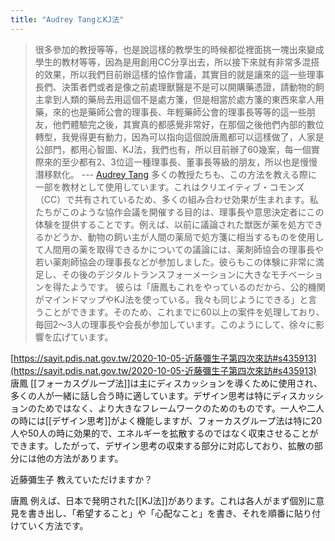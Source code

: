 ```yaml
---
title: "Audrey TangとKJ法"
---
```


> 很多參加的教授等等，也是說這樣的教學生的時候都從裡面挑一塊出來變成學生的教材等等，因為是用創用CC分享出去，所以接下來就有非常多混搭的效果，所以我們目前辦這樣的協作會議，其實目的就是讓來的這一些理事長們、決策者們或者是像之前處理獸醫是不是可以開購藥憑證，請動物的飼主拿到人類的藥局去用這個不是處方箋，但是相當於處方箋的東西來拿人用藥，來的也是藥師公會的理事長、年輕藥師公會的理事長等等的這一些朋友，他們體驗完之後，其實真的都感覺非常好，在那個之後他們內部的數位轉型，我覺得更有動力，因為可以指向這個說唐鳳都可以這樣做了，人家是公部門，都用心智圖、KJ法，我們也有，所以目前辦了60幾案，每一個實際來的至少都有2、3位這一種理事長、董事長等級的朋友，所以也是慢慢潛移默化。 --- [Audrey Tang](https://sayit.pdis.nat.gov.tw/2020-04-01-%E7%8E%8B%E6%89%BF%E7%90%86%E8%94%A1%E5%AD%B8%E6%AC%A3%E4%BE%86%E8%A8%AA#s397537)
多くの教授たちも、この方法を教える際に一部を教材として使用しています。これはクリエイティブ・コモンズ（CC）で共有されているため、多くの組み合わせ効果が生まれます。私たちがこのような協作会議を開催する目的は、理事長や意思決定者にこの体験を提供することです。例えば、以前に議論された獣医が薬を処方できるかどうか、動物の飼い主が人間の薬局で処方箋に相当するものを使用して人間用の薬を取得できるかについての議論には、薬剤師協会の理事長や若い薬剤師協会の理事長などが参加しました。彼らもこの体験に非常に満足し、その後のデジタルトランスフォーメーションに大きなモチベーションを得たようです。
彼らは「唐鳳もこれをやっているのだから、公的機関がマインドマップやKJ法を使っている。我々も同じようにできる」と言うことができます。そのため、これまでに60以上の案件を処理しており、毎回2〜3人の理事長や会長が参加しています。このようにして、徐々に影響を広げています。


[https://sayit.pdis.nat.gov.tw/2020-10-05-近藤彌生子第四次來訪#s435913](https://sayit.pdis.nat.gov.tw/2020-10-05-近藤彌生子第四次來訪#s435913)
唐鳳
[[フォーカスグループ法]]は主にディスカッションを導くために使用され、多くの人が一緒に話し合う時に適しています。デザイン思考は特にディスカッションのためではなく、より大きなフレームワークのためのものです。一人や二人の時には[[デザイン思考]]がよく機能しますが、フォーカスグループ法は特に20人や50人の時に効果的で、エネルギーを拡散するのではなく収束させることができます。したがって、デザイン思考の収束する部分に対応しており、拡散の部分には他の方法があります。

近藤彌生子
教えていただけますか？

唐鳳
例えば、日本で発明された[[KJ法]]があります。これは各人がまず個別に意見を書き出し、「希望すること」や「心配なこと」を書き、それを順番に貼り付けていく方法です。

